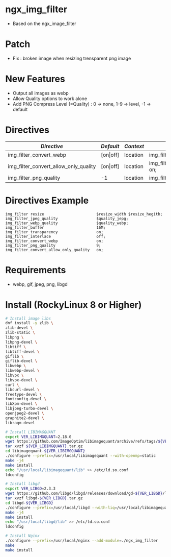 # ngx_img_filter

- Based on the ngx_image_filter

# Patch

- Fix : broken image when resizing trensparent png image

# New Features

- Output all images as webp
- Allow Quality options to work alone
- Add PNG Compress Level (=Quality) : 0 -> none, 1-9 -> level, -1 -> default


# Directives

|*Directive*|*Default*|*Context*|*Syntax*|
|--|--|--|--|
|img_filter_convert_webp|[on\|off]|location|img_filter_convert_webp on;|
|img_filter_convert_allow_only_quality|[on\|off]|location|img_filter_convert_allow_only_quality on;|
|img_filter_png_quality|-1|location|img_filter_png_quality 9;|


# Directives Example

```
img_filter resize                       $resize_width $resize_hegith;
img_filter_jpeg_quality                 $quality_jepg;
img_filter_webp_quality                 $quality_webp;
img_filter_buffer                       16M;
img_filter_transparency                 on;
img_filter_interlace                    off;
img_filter_convert_webp                 on;
img_filter_png_quality                  9;
img_filter_convert_allow_only_quality   on;
```

# Requirements

- webp, gif, jpeg, png, libgd

# Install (RockyLinux 8 or Higher)

```bash
# Install image libs
dnf install -y zlib \
zlib-devel \
zlib-static \
libpng \
libpng-devel \
libtiff \
libtiff-devel \
giflib \
giflib-devel \
libwebp \
libwebp-devel \
libvpx \
libvpx-devel \
curl \
libcurl-devel \
freetype-devel \
fontconfig-devel \
libXpm-devel \
libjpeg-turbo-devel \
openjpeg2-devel \
graphite2-devel \
libraqm-devel

# Install LIBIMAGQUANT
export VER_LIBIMGQUANT=2.18.0
wget https://github.com/ImageOptim/libimagequant/archive/refs/tags/${VER_LIBIMGQUANT}.tar.gz
tar xvzf ${VER_LIBIMGQUANT}.tar.gz
cd libimagequant-${VER_LIBIMGQUANT}
./configure --prefix=/usr/local/libimagequant --with-openmp=static
make -j4
make install
echo "/usr/local/libimagequant/lib" >> /etc/ld.so.conf
ldconfig

# Install libgd
export VER_LIBGD=2.3.3
wget https://github.com/libgd/libgd/releases/download/gd-${VER_LIBGD}/libgd-${VER_LIBGD}.tar.gz
tar xvzf libgd-${VER_LIBGD}.tar.gz
cd libgd-${VER_LIBGD}
./configure --prefix=/usr/local/libgd --with-liq=/usr/local/libimagequant
make -j4
make install
echo "/usr/local/libgd/lib" >> /etc/ld.so.conf
ldconfig

# Install Nginx
./configure --prefix=/usr/local/nginx --add-module=./ngx_img_filter
make
make install
```
